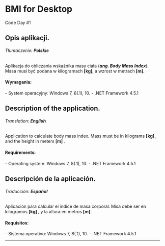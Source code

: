 BMI for Desktop
===============

Code Day #1

<h2>Opis aplikacji.</h2>
<h6>Tłumaczenie: <strong>Polskie</strong></h6>
Aplikacja do obliczania wskaźnika masy ciała (<strong><em>ang. Body Mass Index</em></strong>). 
Masa musi być podana w kilogramach <strong>[kg]</strong>, a wzrost w metrach <strong>[m]</strong>.

<h4>Wymagania:</h4>
- System operacyjny: Windows 7, 8(.1), 10.
- .NET Framework 4.5.1

<h2>Description of the application.</h2>
<h6>Translation: <strong>English</strong></h6>
Application to calculate body mass index.
Mass must be in kilograms <strong> [kg] </strong>, and the height in meters <strong> [m] </strong>.

<h4>Requirements:</h4>
- Operating system: Windows 7, 8(.1), 10.
- .NET Framework 4.5.1

<h2>Descripción de la aplicación.</h2>
<h6>Traducción: <strong>Español</strong></h6>
Aplicación para calcular el índice de masa corporal.
Misa debe ser en kilogramos <strong> [kg] </strong>, y la altura en metros <strong> [m] </strong>.

<h4>Requisitos:</h4>
- Sistema operativo: Windows 7, 8(.1), 10.
- .NET Framework 4.5.1

<hr/>
